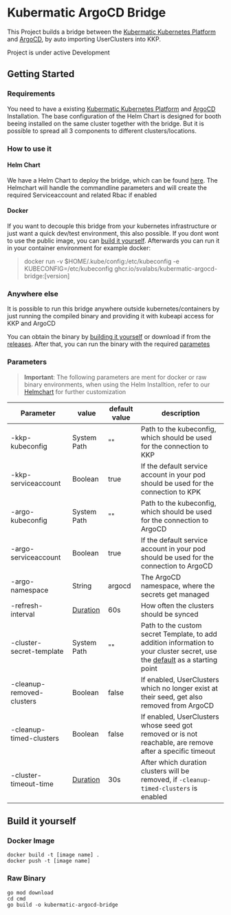 # Kubermatic ArgoCD Bridge

This Project builds a bridge between
the [Kubermatic Kubernetes Platform](https://www.kubermatic.com/products/kubermatic-kubernetes-platform/)
and [ArgoCD](https://argo-cd.readthedocs.io/en/stable/), by auto importing UserClusters into KKP.

Project is under active Development

## Getting Started

### Requirements

You need to have a
existing [Kubermatic Kubernetes Platform](https://www.kubermatic.com/products/kubermatic-kubernetes-platform/)
and [ArgoCD](https://argo-cd.readthedocs.io/en/stable/) Installation.
The base configuration of the Helm Chart is designed for booth beeing installed on the same cluster together with the
bridge. But it is possible to spread all 3 components to different clusters/locations.

### How to use it

#### Helm Chart

We have a Helm Chart to deploy the bridge, which can be found [here](https://github.com/svalabs/kubermatic-argocd-bridge/blob/main/chart/README.md). The Helmchart will handle the commandline parameters and will create the required Serviceaccount and related Rbac if enabled

#### Docker

If you want to decouple this bridge from your kubernetes infrastructure or just want a quick dev/test environment, this also possible.
If you dont wont to use the public image, you can [build it yourself](#docker-image). Afterwards you can run it in your container environment for example docker:

> docker run -v $HOME/.kube/config:/etc/kubeconfig -e KUBECONFIG=/etc/kubeconfig ghcr.io/svalabs/kubermatic-argocd-bridge:[version]


### Anywhere else

It is possible to run this bridge anywhere outside kubernetes/containers by just running the compiled binary and
providing it with kubeapi access for KKP and ArgoCD

You can obtain the binary by [building it yourself](#raw-binary) or download if from the [releases](https://github.com/svalabs/kubermatic-argocd-bridge/releases).
After that, you can run the binary with the required [parametes](#parameters)

### Parameters

> **Important**: The following parameters are ment for docker or raw binary environments, when using the Helm
> Installtion, refer to our [Helmchart](https://github.com/svalabs/kubermatic-argocd-bridge/blob/main/chart/README.md) for
> further customization

| Parameter                 | value                                                           | default value | description                                                                                                                                                                                                                   |
|---------------------------|-----------------------------------------------------------------|---------------|-------------------------------------------------------------------------------------------------------------------------------------------------------------------------------------------------------------------------------|
| -kkp-kubeconfig           | System Path                                                     | ""            | Path to the kubeconfig, which should be used for the connection to KKP                                                                                                                                                        | 
| -kkp-serviceaccount       | Boolean                                                         | true          | If the default service account in your pod should be used for the connection to KPK                                                                                                                                           | 
| -argo-kubeconfig          | System Path                                                     | ""            | Path to the kubeconfig, which should be used for the connection to ArgoCD                                                                                                                                                     | 
| -argo-serviceaccount      | Boolean                                                         | true          | If the default service account in your pod should be used for the connection to ArgoCD                                                                                                                                        | 
| -argo-namespace           | String                                                          | argocd        | The ArgoCD namespace, where the secrets get managed                                                                                                                                                                           | 
| -refresh-interval         | [Duration](https://pkg.go.dev/maze.io/x/duration#ParseDuration) | 60s           | How often the clusters should be synced                                                                                                                                                                                       | 
| -cluster-secret-template  | System Path                                                     | ""            | Path to the custom secret Template, to add addition information to your cluster secret, use the [default](https://github.com/svalabs/kubermatic-argocd-bridge/blob/main/cmd/template/cluster-secret.yaml) as a starting point |
| -cleanup-removed-clusters | Boolean                                                         | false         | If enabled, UserClusters which no longer exist at their seed, get also removed from ArgoCD                                                                                                                                    |
| -cleanup-timed-clusters   | Boolean                                                         | false         | If enabled, UserClusters whose seed got removed or is not reachable, are remove after a specific timeout                                                                                                                      |                                                                                                                     |
| -cluster-timeout-time     | [Duration](https://pkg.go.dev/maze.io/x/duration#ParseDuration) | 30s           | After which duration clusters will be removed, if `-cleanup-timed-clusters` is enabled                                                                                                                                        |                                                                                                                     |

## Build it yourself

### Docker Image

```
docker build -t [image name] .
docker push -t [image name]
```

### Raw Binary
```
go mod download
cd cmd
go build -o kubermatic-argocd-bridge
```

